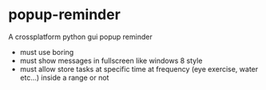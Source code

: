 # popup-reminder
A crossplatform python gui popup reminder

- must use boring
- must show messages in fullscreen like windows 8 style
- must allow store tasks at specific time at frequency (eye exercise, water etc...) inside a range or not
